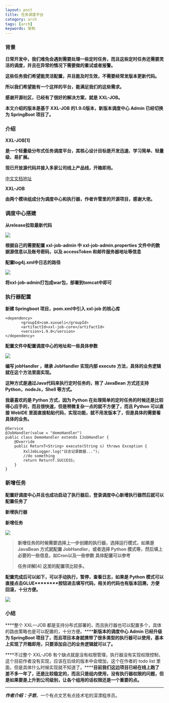 ```yaml
---
layout: post
title: 任务调度平台
category: arch
tags: [arch]
keywords: 架构
---
```




### 背景

****日常开发中，我们难免会遇到需要处理一些定时任务，而且这些定时任务还需要灵活的调度，并且在异常的情况下需要做的重试或者报警。****

****这些任务我们希望能灵活配置，并且能及时生效，不需要经常发版本更新代码。****

****所以我们希望能有一个这样的平台，能满足我们的这些需求。****

****感谢开源社区，已经有了很好的解决方案，就是 XXL-JOB。****

****本文介绍的版本是基于 XXL-JOB 的1.9.0版本，新版本调度中心 Admin 已经切换为 SpringBoot 项目了。****

### 介绍

****XXL-JOB[1]****

****是一个轻量级分布式任务调度平台，其核心设计目标是开发迅速、学习简单、轻量级、易扩展。****

****现已开放源代码并接入多家公司线上产品线，开箱即用。****


[中文文档地址](http://www.xuxueli.com/xxl-job/#/)

****XXL-JOB****

****由两个模块组成分为调度中心和执行器，作者许雪里的开源项目，感谢大佬。****

### 调度中心搭建

****从release拉取最新代码****

![](https://ziyekudeng.github.io/assets/images/2019/0714/xxl-job-knowledge/1.webp)

****根据自己的需要配置 xxl-job-admin 中 xxl-job-admin.properties 文件中的数据源信息以及账号密码，以及 accessToken 和邮件服务器地址等信息****

****配置log4j.xml中日志的路径****

![](https://ziyekudeng.github.io/assets/images/2019/0714/xxl-job-knowledge/2.webp)

****将xxl-job-admin打包成war包，部署到tomcat中即可****

### 执行器配置

****新建 Springboot 项目，pom.xml中引入 xxl-job 的核心库****
    
    <dependency>
           <groupId>com.xuxueli</groupId> 
           <artifactId>xxl-job-core</artifactId>
           <version>1.9.0</version>
    </dependency>

****配置文件中配置调度中心的地址和一些具体参数****

![](https://ziyekudeng.github.io/assets/images/2019/0714/xxl-job-knowledge/3.webp)

****编写 jobHandler ，继承 JobHandler 实现内部 execute 方法，具体的业务逻辑就在这个方法里面实现。****

****这种方式是通过Java代码来执行定时任务的，除了 JavaBean 方式还支持 Python，nodeJs，Shell 等方式。****

****我最喜欢的是 Python 方式，因为 Python 在处理简单的定时任务的时候还是比较得心应手的，而且很快速，但是稍微复杂一点的就不方便了，而且 Python 可以直接 WebIDE 里面直接粘贴代码，实现功能，就不用发版本了，但是具体的需要看具体的业务。****
   
    @Service
    @JobHandler(value = "demoHandler")
    public class DemoHandler extends IJobHandler {
        @Override
        public ReturnT<String> execute(String s) throws Exception {
            XxlJobLogger.log("日志记录数据...");
            //do something
            return ReturnT.SUCCESS;
        }
    }

### 新增任务

****配置好调度中心并且也成功启动了执行器后，登录调度中心新增执行器然后就可以配置任务了****

****新增执行器****

****新增任务****

![](https://ziyekudeng.github.io/assets/images/2019/0714/xxl-job-knowledge/4.webp)

> ****新增任务的时候需要选择上一步创建的执行器，选择运行模式，如果是 JavaBean 方式就配置 JobHandler，或者选择 Python 模式等，然后填上必要的一些信息，如Cron以及一些参数 具体配置可以参考****
> 
> ****任务详解[4] 这里的配置项比较多。****

****配********置完成后可以如下，可以手动执行，暂停，查看日志，如果是 Python 模式可以直接点击********GLUE********按钮进去填写代码，相关的代码也有版本回溯，方便回滚，十分方便。****

![](https://ziyekudeng.github.io/assets/images/2019/0714/xxl-job-knowledge/5.webp)

### 小结

****整个 XXL—JOB 都是支持分布式部署的，而且执行器也可以配置多个，具体的路由策略也是可以配置的，十分方便。********新版本的调度中心 Admin 已经升级为 SpringBoot 项目了，而且项目本身就携带了很多类型的执行器可以使用，基本上实现了开箱即用，只要添加自己的业务逻辑就可以了。****

****不过整个 XXL-JOB 有个缺点就是没有权限管理，执行器没有实现权限控制，这个目前作者没有实现，应该在后续的版本中会增加，这个在作者的 todo list 里面，但是具体什么时候实现就不知道了。********目前我们这边项目已经在线上跑了差不多一年了，还是比较稳定的，而且只是组内使用，没有执行器权限的问题，但是如果要是上升到公司级别，让各个组用的话权限还是一个重要的点。****

* * *

_**作者介绍：子悠**_，一个有点文艺有点技术宅的深漂程序员。

